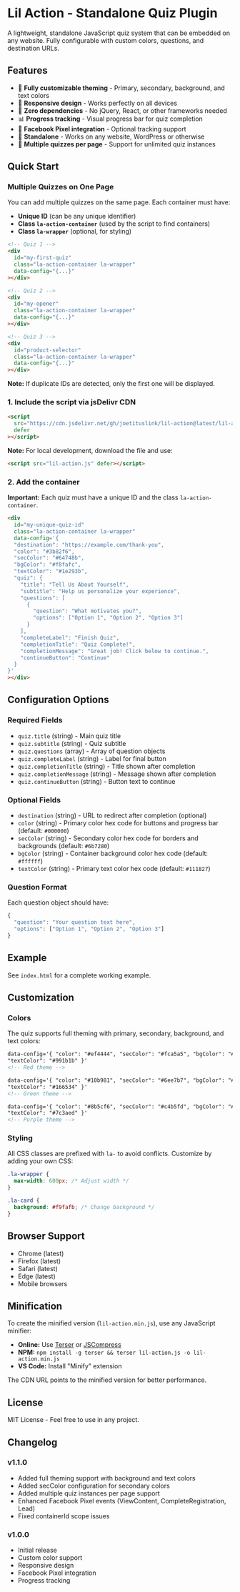 # Lil Action - Standalone Quiz Plugin

A lightweight, standalone JavaScript quiz system that can be embedded on any website. Fully configurable with custom colors, questions, and destination URLs.

## Features

- 🎨 **Fully customizable theming** - Primary, secondary, background, and text colors
- 📱 **Responsive design** - Works perfectly on all devices
- 🚀 **Zero dependencies** - No jQuery, React, or other frameworks needed
- 📊 **Progress tracking** - Visual progress bar for quiz completion
- 🎯 **Facebook Pixel integration** - Optional tracking support
- 💾 **Standalone** - Works on any website, WordPress or otherwise
- 🎪 **Multiple quizzes per page** - Support for unlimited quiz instances

## Quick Start

### Multiple Quizzes on One Page

You can add multiple quizzes on the same page. Each container must have:

- **Unique ID** (can be any unique identifier)
- **Class `la-action-container`** (used by the script to find containers)
- **Class `la-wrapper`** (optional, for styling)

```html
<!-- Quiz 1 -->
<div
  id="my-first-quiz"
  class="la-action-container la-wrapper"
  data-config="{...}"
></div>

<!-- Quiz 2 -->
<div
  id="my-opener"
  class="la-action-container la-wrapper"
  data-config="{...}"
></div>

<!-- Quiz 3 -->
<div
  id="product-selector"
  class="la-action-container la-wrapper"
  data-config="{...}"
></div>
```

**Note:** If duplicate IDs are detected, only the first one will be displayed.

### 1. Include the script via jsDelivr CDN

```html
<script
  src="https://cdn.jsdelivr.net/gh/joetituslink/lil-action@latest/lil-action.min.js"
  defer
></script>
```

**Note:** For local development, download the file and use:

```html
<script src="lil-action.js" defer></script>
```

### 2. Add the container

**Important:** Each quiz must have a unique ID and the class `la-action-container`.

```html
<div
  id="my-unique-quiz-id"
  class="la-action-container la-wrapper"
  data-config='{
  "destination": "https://example.com/thank-you",
  "color": "#3b82f6",
  "secColor": "#64748b",
  "bgColor": "#f8fafc",
  "textColor": "#1e293b",
  "quiz": {
    "title": "Tell Us About Yourself",
    "subtitle": "Help us personalize your experience",
    "questions": [
      {
        "question": "What motivates you?",
        "options": ["Option 1", "Option 2", "Option 3"]
      }
    ],
    "completeLabel": "Finish Quiz",
    "completionTitle": "Quiz Complete!",
    "completionMessage": "Great job! Click below to continue.",
    "continueButton": "Continue"
  }
}'
></div>
```

## Configuration Options

### Required Fields

- `quiz.title` (string) - Main quiz title
- `quiz.subtitle` (string) - Quiz subtitle
- `quiz.questions` (array) - Array of question objects
- `quiz.completeLabel` (string) - Label for final button
- `quiz.completionTitle` (string) - Title shown after completion
- `quiz.completionMessage` (string) - Message shown after completion
- `quiz.continueButton` (string) - Button text to continue

### Optional Fields

- `destination` (string) - URL to redirect after completion (optional)
- `color` (string) - Primary color hex code for buttons and progress bar (default: `#000000`)
- `secColor` (string) - Secondary color hex code for borders and backgrounds (default: `#6b7280`)
- `bgColor` (string) - Container background color hex code (default: `#ffffff`)
- `textColor` (string) - Primary text color hex code (default: `#111827`)

### Question Format

Each question object should have:

```javascript
{
  "question": "Your question text here",
  "options": ["Option 1", "Option 2", "Option 3"]
}
```

## Example

See `index.html` for a complete working example.

## Customization

### Colors

The quiz supports full theming with primary, secondary, background, and text colors:

```html
data-config='{ "color": "#ef4444", "secColor": "#fca5a5", "bgColor": "#fef2f2",
"textColor": "#991b1b" }'
<!-- Red theme -->

data-config='{ "color": "#10b981", "secColor": "#6ee7b7", "bgColor": "#f0fdf4",
"textColor": "#166534" }'
<!-- Green theme -->

data-config='{ "color": "#8b5cf6", "secColor": "#c4b5fd", "bgColor": "#faf5ff",
"textColor": "#7c3aed" }'
<!-- Purple theme -->
```

### Styling

All CSS classes are prefixed with `la-` to avoid conflicts. Customize by adding your own CSS:

```css
.la-wrapper {
  max-width: 600px; /* Adjust width */
}

.la-card {
  background: #f9fafb; /* Change background */
}
```

## Browser Support

- Chrome (latest)
- Firefox (latest)
- Safari (latest)
- Edge (latest)
- Mobile browsers

## Minification

To create the minified version (`lil-action.min.js`), use any JavaScript minifier:

- **Online:** Use [Terser](https://terser.org/) or [JSCompress](https://jscompress.com/)
- **NPM:** `npm install -g terser && terser lil-action.js -o lil-action.min.js`
- **VS Code:** Install "Minify" extension

The CDN URL points to the minified version for better performance.

## License

MIT License - Feel free to use in any project.

## Changelog

### v1.1.0

- Added full theming support with background and text colors
- Added secColor configuration for secondary colors
- Added multiple quiz instances per page support
- Enhanced Facebook Pixel events (ViewContent, CompleteRegistration, Lead)
- Fixed containerId scope issues

### v1.0.0

- Initial release
- Custom color support
- Responsive design
- Facebook Pixel integration
- Progress tracking
